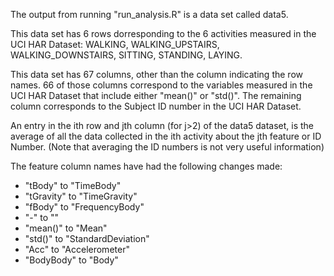 The output from running "run_analysis.R" is a data set called data5. 

This data set has 6 rows dorresponding to the 6 activities measured in the UCI HAR Dataset: WALKING, WALKING_UPSTAIRS, WALKING_DOWNSTAIRS, SITTING, STANDING, LAYING. 

This data set has 67 columns, other than the column indicating the row names. 66 of those columns correspond to the variables measured in the UCI HAR Dataset that include either "mean()" or "std()". The remaining column corresponds to the Subject ID number in the UCI HAR Dataset.

An entry in the ith row and jth column (for j>2) of the data5 dataset, is the average of all the data collected in the ith activity about the jth feature or ID Number. (Note that averaging the ID numbers is not very useful information)

The feature column names have had the following changes made:
* "tBody" to "TimeBody"
* "tGravity" to "TimeGravity"
* "fBody" to "FrequencyBody"
* "-" to ""
* "mean()" to "Mean"
* "std()" to "StandardDeviation"
* "Acc" to "Accelerometer"
* "BodyBody" to "Body"
